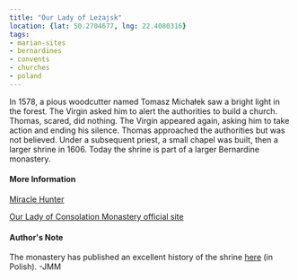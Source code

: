 ```yaml
---
title: "Our Lady of Leżajsk"
location: {lat: 50.2704677, lng: 22.4080316}
tags:
- marian-sites
- bernardines
- convents
- churches
- poland
---
```


In 1578, a pious woodcutter named Tomasz Michałek saw a bright light in the forest.  The Virgin asked him to alert the authorities to build a church.  Thomas, scared, did nothing.  The Virgin appeared again, asking him to take action and ending his silence.  Thomas approached the authorities but was not believed.  Under a subsequent priest, a small chapel was built, then a larger shrine in 1606.  Today the shrine is part of a larger Bernardine monastery.

#### More Information

[Miracle Hunter](https://www.miraclehunter.com/marian_apparitions/approved_apparitions/lejask/index.html)

[Our Lady of Consolation Monastery official site](https://lezajsk.bernardyni.pl/)

#### Author's Note

The monastery has published an excellent history of the shrine [here](https://lezajsk.bernardyni.pl/historia/) (in Polish). -JMM
